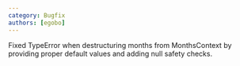 ```yaml
---
category: Bugfix
authors: [egobo]
---
```


Fixed TypeError when destructuring months from MonthsContext by providing proper default values and adding null safety checks. 